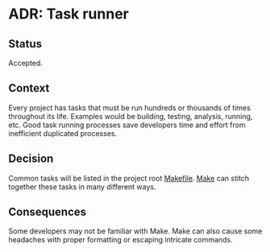 # ADR: Task runner

## Status

Accepted.

## Context

Every project has tasks that must be run hundreds or thousands of times throughout its life.
Examples would be building, testing, analysis, running, etc.
Good task running processes save developers time and effort from inefficient duplicated processes.

## Decision

Common tasks will be listed in the project root [Makefile](/Makefile).
[Make](https://www.gnu.org/software/make/manual/make.html) can stitch together these tasks in many different ways.

## Consequences

Some developers may not be familiar with Make.
Make can also cause some headaches with proper formatting or escaping intricate commands.
